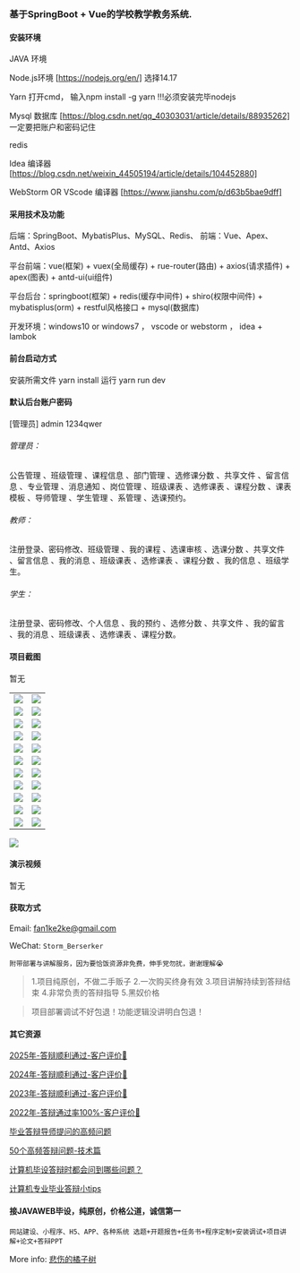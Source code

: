 ### 基于SpringBoot + Vue的学校教学教务系统.

#### 安装环境

JAVA 环境 

Node.js环境 [https://nodejs.org/en/] 选择14.17

Yarn 打开cmd， 输入npm install -g yarn !!!必须安装完毕nodejs

Mysql 数据库 [https://blog.csdn.net/qq_40303031/article/details/88935262] 一定要把账户和密码记住

redis

Idea 编译器 [https://blog.csdn.net/weixin_44505194/article/details/104452880]

WebStorm OR VScode 编译器 [https://www.jianshu.com/p/d63b5bae9dff]

#### 采用技术及功能

后端：SpringBoot、MybatisPlus、MySQL、Redis、
前端：Vue、Apex、Antd、Axios

平台前端：vue(框架) + vuex(全局缓存) + rue-router(路由) + axios(请求插件) + apex(图表)  + antd-ui(ui组件)

平台后台：springboot(框架) + redis(缓存中间件) + shiro(权限中间件) + mybatisplus(orm) + restful风格接口 + mysql(数据库)

开发环境：windows10 or windows7 ， vscode or webstorm ， idea + lambok


#### 前台启动方式
安装所需文件 yarn install 
运行 yarn run dev

#### 默认后台账户密码
[管理员]
admin
1234qwer

###### 管理员：
公告管理 、班级管理 、课程信息 、部门管理 、选修课分数 、共享文件 、留言信息 、专业管理 、消息通知 、岗位管理 、班级课表 、选修课表 、课程分数 、课表模板 、导师管理 、学生管理 、系管理 、选课预约。

###### 教师：
注册登录、密码修改、班级管理 、我的课程 、选课审核 、选课分数 、共享文件 、留言信息 、我的消息 、班级课表 、选修课表 、课程分数 、我的信息 、班级学生。

###### 学生：
注册登录、密码修改、个人信息 、我的预约 、选修分数 、共享文件 、我的留言 、我的消息 、班级课表 、选修课表 、课程分数。

#### 项目截图
暂无

|  |  |
|---------------------|---------------------|
| ![](https://fank-bucket-oss.oss-cn-beijing.aliyuncs.com/img/3a65d402-e6b8-4a08-9bae-5e1162ba9900.png) | ![](https://fank-bucket-oss.oss-cn-beijing.aliyuncs.com/img/3228e736-0c95-4541-b6a2-f267c0a411b5.png) |
| ![](https://fank-bucket-oss.oss-cn-beijing.aliyuncs.com/img/0f524a59-632b-4ca8-8634-dbe163c6f111.png) | ![](https://fank-bucket-oss.oss-cn-beijing.aliyuncs.com/img/986bf5be-9713-4e0a-a3fd-a4d9023bca79.png) |
| ![](https://fank-bucket-oss.oss-cn-beijing.aliyuncs.com/img/0ea32ddc-5600-4872-946b-9592518e5111.png) | ![](https://fank-bucket-oss.oss-cn-beijing.aliyuncs.com/img/450d4fda-9929-465e-a8f8-0fc7621c0662.png) |
| ![](https://fank-bucket-oss.oss-cn-beijing.aliyuncs.com/img/e090705b-42ee-4a64-b3b3-d8860fd068ca.png) | ![](https://fank-bucket-oss.oss-cn-beijing.aliyuncs.com/img/83b6a26d-63ec-4945-bb2f-266298539035.png) |
| ![](https://fank-bucket-oss.oss-cn-beijing.aliyuncs.com/img/d9559b0d-8631-468e-971f-b7a7d9b08ea5.png) | ![](https://fank-bucket-oss.oss-cn-beijing.aliyuncs.com/img/82fdb123-f0ea-408c-b805-db6014f49f97.png) |
| ![](https://fank-bucket-oss.oss-cn-beijing.aliyuncs.com/img/cfc50aed-ef7e-406e-ac25-00b1f9e6a206.png) | ![](https://fank-bucket-oss.oss-cn-beijing.aliyuncs.com/img/71e2faad-218a-45f1-beda-692085a92458.png) |
| ![](https://fank-bucket-oss.oss-cn-beijing.aliyuncs.com/img/c283b8c9-9057-4692-8fa2-6ec10f246f0b.png) | ![](https://fank-bucket-oss.oss-cn-beijing.aliyuncs.com/img/9f480dcf-820f-485f-ae2d-59482e7e1cb0.png) |
| ![](https://fank-bucket-oss.oss-cn-beijing.aliyuncs.com/img/b0f7a120-86c4-421c-bdf6-6e3812df2b08.png) | ![](https://fank-bucket-oss.oss-cn-beijing.aliyuncs.com/img/9b707714-0d5b-40b4-8a4a-2b9f732fcb0e.png) |
| ![](https://fank-bucket-oss.oss-cn-beijing.aliyuncs.com/img/a9900158-0699-466f-a0e9-5769cfb02251.png) | ![](https://fank-bucket-oss.oss-cn-beijing.aliyuncs.com/img/7c31c55a-3f00-4769-b271-abdd241018a0.png) |
| ![](https://fank-bucket-oss.oss-cn-beijing.aliyuncs.com/img/a0dd9c4d-057f-4469-8962-c7840457c4e4.png) | ![](https://fank-bucket-oss.oss-cn-beijing.aliyuncs.com/img/5d01df3c-01b1-42b2-a24f-31fbc8fe7545.png) |
| ![](https://fank-bucket-oss.oss-cn-beijing.aliyuncs.com/img/5261a2dd-212b-425d-8590-7940c0822f67.png) | ![](https://fank-bucket-oss.oss-cn-beijing.aliyuncs.com/img/3dd1b5a0-97ce-4726-8c9e-5e6582db2ef9.png) |

![](https://fank-bucket-oss.oss-cn-beijing.aliyuncs.com/work/936e9baf53eb9a217af4f89c616dc19.png)

#### 演示视频

暂无

#### 获取方式

Email: fan1ke2ke@gmail.com

WeChat: `Storm_Berserker`

`附带部署与讲解服务，因为要恰饭资源非免费，伸手党勿扰，谢谢理解😭`

> 1.项目纯原创，不做二手贩子 2.一次购买终身有效 3.项目讲解持续到答辩结束 4.非常负责的答辩指导 5.黑奴价格

> 项目部署调试不好包退！功能逻辑没讲明白包退！

#### 其它资源

[2025年-答辩顺利通过-客户评价🍜](https://berserker287.github.io/2025/06/18/2025%E5%B9%B4%E7%AD%94%E8%BE%A9%E9%A1%BA%E5%88%A9%E9%80%9A%E8%BF%87/)

[2024年-答辩顺利通过-客户评价👻](https://berserker287.github.io/2024/06/06/2024%E5%B9%B4%E7%AD%94%E8%BE%A9%E9%A1%BA%E5%88%A9%E9%80%9A%E8%BF%87/)

[2023年-答辩顺利通过-客户评价🐢](https://berserker287.github.io/2023/06/14/2023%E5%B9%B4%E7%AD%94%E8%BE%A9%E9%A1%BA%E5%88%A9%E9%80%9A%E8%BF%87/)

[2022年-答辩通过率100%-客户评价🐣](https://berserker287.github.io/2022/05/25/%E9%A1%B9%E7%9B%AE%E4%BA%A4%E6%98%93%E8%AE%B0%E5%BD%95/)

[毕业答辩导师提问的高频问题](https://berserker287.github.io/2023/06/13/%E6%AF%95%E4%B8%9A%E7%AD%94%E8%BE%A9%E5%AF%BC%E5%B8%88%E6%8F%90%E9%97%AE%E7%9A%84%E9%AB%98%E9%A2%91%E9%97%AE%E9%A2%98/)

[50个高频答辩问题-技术篇](https://berserker287.github.io/2023/06/13/50%E4%B8%AA%E9%AB%98%E9%A2%91%E7%AD%94%E8%BE%A9%E9%97%AE%E9%A2%98-%E6%8A%80%E6%9C%AF%E7%AF%87/)

[计算机毕设答辩时都会问到哪些问题？](https://www.zhihu.com/question/31020988)

[计算机专业毕业答辩小tips](https://zhuanlan.zhihu.com/p/145911029)

#### 接JAVAWEB毕设，纯原创，价格公道，诚信第一

`网站建设、小程序、H5、APP、各种系统 选题+开题报告+任务书+程序定制+安装调试+项目讲解+论文+答辩PPT`

More info: [悲伤的橘子树](https://berserker287.github.io/)

